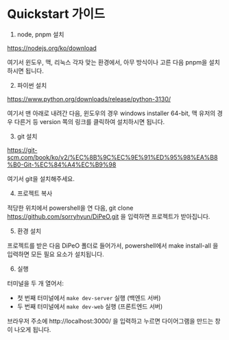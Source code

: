 # Quickstart 가이드

1. node, pnpm 설치

https://nodejs.org/ko/download

여기서 윈도우, 맥, 리눅스 각자 맞는 환경에서, 아무 방식이나 고른 다음 pnpm을 설치하시면 됩니다.

2. 파이썬 설치

https://www.python.org/downloads/release/python-3130/

여기서 맨 아래로 내려간 다음, 윈도우의 경우 windows installer 64-bit, 맥 유저의 경우 다른거 등 version 쪽의 링크를 클릭하여 설치하시면 됩니다.

3. git 설치

https://git-scm.com/book/ko/v2/%EC%8B%9C%EC%9E%91%ED%95%98%EA%B8%B0-Git-%EC%84%A4%EC%B9%98

여기서 git을 설치해주세요.

4. 프로젝트 복사

적당한 위치에서 powershell을 연 다음, git clone https://github.com/sorryhyun/DiPeO.git 을 입력하면 프로젝트가 받아집니다.

5. 환경 설치

프로젝트를 받은 다음 DiPeO 폴더로 들어가서, powershell에서 make install-all 을 입력하면 모든 필요 요소가 설치됩니다.

6. 실행

터미널을 두 개 열어서:
- 첫 번째 터미널에서 `make dev-server` 실행 (백엔드 서버)
- 두 번째 터미널에서 `make dev-web` 실행 (프론트엔드 서버)

브라우저 주소에 http://localhost:3000/ 을 입력하고 누르면 다이어그램을 만드는 창이 나오게 됩니다.

